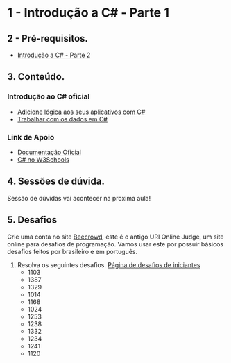 # 1 - Introdução a C# - Parte 1

## 2 - Pré-requisitos. 
- [Introdução a C# - Parte 2](https://github.com/douglasfernandesjr/UniMais1Code6g2/blob/main/Aula/CSharp/Introducao_Csharp_2.md)

## 3. Conteúdo.

### Introdução ao C# oficial 
- [Adicione lógica aos seus aplicativos com C#](https://docs.microsoft.com/pt-br/learn/paths/csharp-logic/?WT.mc_id=dotnet-35129-website&ns-enrollment-type=Collection&ns-enrollment-id=yz26f8y64n7k07)
- [Trabalhar com os dados em C#](https://docs.microsoft.com/pt-br/learn/paths/csharp-data/?WT.mc_id=dotnet-35129-website&ns-enrollment-type=Collection&ns-enrollment-id=yz26f8y64n7k07)


### Link de Apoio
- [Documentação Oficial](https://docs.microsoft.com/pt-br/dotnet/csharp/)
- [C# no W3Schools](https://www.w3schools.in/csharp/tutorials/)

## 4. Sessões de dúvida.

Sessão de dúvidas vai acontecer na proxima aula!

## 5. Desafios
Crie uma conta no site [Beecrowd](https://www.beecrowd.com.br/judge/pt/login), este é o antigo URI Online Judge, um site online para desafios de programação. Vamos usar este por possuir básicos desafios feitos por brasileiro e em português.

1. Resolva os seguintes desafios. [Página de desafios de iniciantes](https://www.beecrowd.com.br/judge/pt/problems/index/1)
    - 1103
    - 1387
    - 1329
    - 1014
    - 1168
    - 1024
    - 1253
    - 1238
    - 1332
    - 1234
    - 1241
    - 1120

